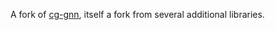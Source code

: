 A fork of [cg-gnn](https://github.com/CarlinLiao/cg-gnn/), itself a fork from several additional libraries.

